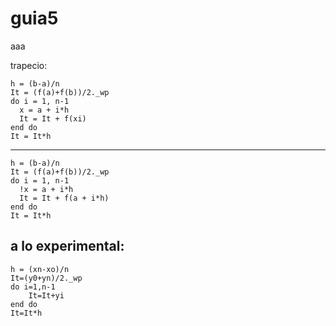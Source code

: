 # guia5
aaa

trapecio:

    h = (b-a)/n
    It = (f(a)+f(b))/2._wp
    do i = 1, n-1
      x = a + i*h
      It = It + f(xi)
    end do
    It = It*h
    
 ---------------------------------------   
    h = (b-a)/n
    It = (f(a)+f(b))/2._wp
    do i = 1, n-1
      !x = a + i*h
      It = It + f(a + i*h)
    end do
    It = It*h
    
a lo experimental:    
---------------------------------------    
    h = (xn-xo)/n
    It=(y0+yn)/2._wp
    do i=1,n-1
        It=It+yi
    end do
    It=It*h
